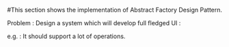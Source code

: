 
#This section shows the implementation of Abstract Factory Design Pattern.

Problem : Design a system which will develop full fledged UI : 

e.g. : It should support a lot of operations.




